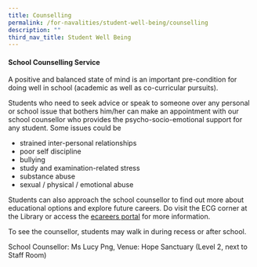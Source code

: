 ```yaml
---
title: Counselling
permalink: /for-navalities/student-well-being/counselling
description: ""
third_nav_title: Student Well Being
---
```

<h4><strong>School Counselling Service</strong></h4>
<p>A positive and balanced state of mind is an important pre-condition for doing well in school (academic as well as co-curricular pursuits).</p>
<p>Students who need to seek advice or speak to someone over any personal or school issue that bothers him/her can make an appointment with our school counsellor who provides the psycho-socio-emotional support for any student. Some issues could be</p>
<ul>
<li>strained inter-personal relationships</li>
<li>poor self discipline</li>
<li>bullying</li>
<li>study and examination-related stress</li>
<li>substance abuse</li>
<li>sexual / physical / emotional abuse</li>
</ul>
<p>Students can also approach the school counsellor to find out more about educational options and explore future careers. Do visit the ECG corner at the Library or access the&nbsp;<a href="https://ecareers.sg/G_Login_SG/ecareersLogin.asp" target="_blank" rel="noopener">ecareers portal</a>&nbsp;for more information.&nbsp;</p>
<p>To see the counsellor, students may walk in during recess or after school.</p>
<p>School Counsellor: Ms Lucy Png, Venue: Hope Sanctuary (Level 2, next to Staff Room)&nbsp;</p>